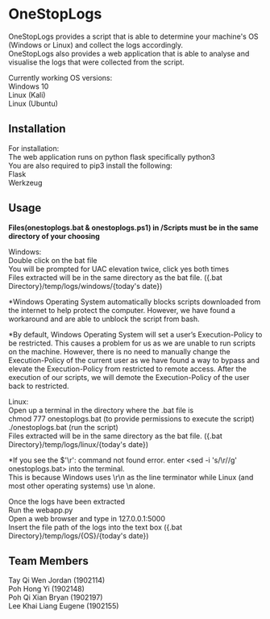 # OneStopLogs
OneStopLogs provides a script that is able to determine your machine's OS (Windows or Linux) and collect the logs accordingly. <br/>
OneStopLogs also provides a web application that is able to analyse and visualise the logs that were collected from the script.

Currently working OS versions:<br/>
Windows 10<br/>
Linux (Kali)<br/>
Linux (Ubuntu)

## Installation
For installation: <br/>
The web application runs on python flask specifically python3<br/>
You are also required to pip3 install the following:<br/>
Flask<br/>
Werkzeug

## Usage
**Files(onestoplogs.bat & onestoplogs.ps1) in /Scripts must be in the same directory of your choosing**

Windows:<br/>
Double click on the bat file<br/>
You will be prompted for UAC elevation twice, click yes both times <br/>
Files extracted will be in the same directory as the bat file. ({.bat Directory}/temp/logs/windows/{today's date})<br/>

*Windows Operating System automatically blocks scripts downloaded from the internet to help protect the computer. However, we have found a workaround and are able to unblock the script from bash. <br/>

*By default, Windows Operating System will set a user’s Execution-Policy to be restricted. This causes a problem for us as we are unable to run scripts on the machine. However, there is no need to manually change the Execution-Policy of the current user as we have found a way to bypass and elevate the Execution-Policy from restricted to remote access. After the execution of our scripts, we will demote the Execution-Policy of the user back to restricted. <br/>

Linux:<br/>
Open up a terminal in the directory where the .bat file is<br/>
chmod 777 onestoplogs.bat (to provide permissions to execute the script)<br/>
./onestoplogs.bat (run the script)<br/>
Files extracted will be in the same directory as the bat file. ({.bat Directory}/temp/logs/linux/{today's date})<br/>

*If you see the $'\r': command not found error. enter <sed -i 's/\r//g' onestoplogs.bat> into the terminal. <br/> This is because Windows uses \r\n as the line terminator while Linux (and most other operating systems) use \n alone. <br/>

Once the logs have been extracted<br/>
Run the webapp.py<br/>
Open a web browser and type in 127.0.0.1:5000<br/>
Insert the file path of the logs into the text box ({.bat Directory}/temp/logs/{OS}/{today's date})

## Team Members
Tay Qi Wen Jordan (1902114)<br/>
Poh Hong Yi (1902148)<br/>
Poh Qi Xian Bryan (1902197)<br/>
Lee Khai Liang Eugene (1902155)
